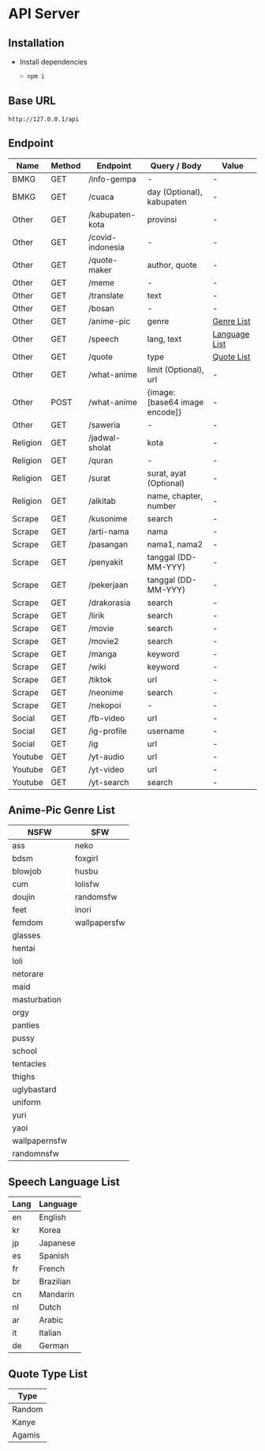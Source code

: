 # API Server

## Installation

-   Install dependencies
    ```bash
    > npm i
    ```

## Base URL

`http://127.0.0.1/api`

## Endpoint

| Name     | Method | Endpoint         | Query / Body                   | Value                                  |
| -------- | ------ | ---------------- | ------------------------------ | -------------------------------------- |
| BMKG     | GET    | /info-gempa      | -                              | -                                      |
| BMKG     | GET    | /cuaca           | day (Optional), kabupaten      | -                                      |
| Other    | GET    | /kabupaten-kota  | provinsi                       | -                                      |
| Other    | GET    | /covid-indonesia | -                              | -                                      |
| Other    | GET    | /quote-maker     | author, quote                  | -                                      |
| Other    | GET    | /meme            | -                              | -                                      |
| Other    | GET    | /translate       | text                           | -                                      |
| Other    | GET    | /bosan           | -                              | -                                      |
| Other    | GET    | /anime-pic       | genre                          | [Genre List](#anime-pic-genre-list)    |
| Other    | GET    | /speech          | lang, text                     | [Language List](#speech-language-list) |
| Other    | GET    | /quote           | type                           | [Quote List](#quote-type-list)         |
| Other    | GET    | /what-anime      | limit (Optional), url          | -                                      |
| Other    | POST   | /what-anime      | {image: [base64 image encode]} | -                                      |
| Other    | GET    | /saweria         | -                              | -                                      |
| Religion | GET    | /jadwal-sholat   | kota                           | -                                      |
| Religion | GET    | /quran           | -                              | -                                      |
| Religion | GET    | /surat           | surat, ayat (Optional)         | -                                      |
| Religion | GET    | /alkitab         | name, chapter, number          | -                                      |
| Scrape   | GET    | /kusonime        | search                         | -                                      |
| Scrape   | GET    | /arti-nama       | nama                           | -                                      |
| Scrape   | GET    | /pasangan        | nama1, nama2                   | -                                      |
| Scrape   | GET    | /penyakit        | tanggal (DD-MM-YYY)            | -                                      |
| Scrape   | GET    | /pekerjaan       | tanggal (DD-MM-YYY)            | -                                      |
| Scrape   | GET    | /drakorasia      | search                         | -                                      |
| Scrape   | GET    | /lirik           | search                         | -                                      |
| Scrape   | GET    | /movie           | search                         | -                                      |
| Scrape   | GET    | /movie2          | search                         | -                                      |
| Scrape   | GET    | /manga           | keyword                        | -                                      |
| Scrape   | GET    | /wiki            | keyword                        | -                                      |
| Scrape   | GET    | /tiktok          | url                            | -                                      |
| Scrape   | GET    | /neonime         | search                         | -                                      |
| Scrape   | GET    | /nekopoi         | -                              | -                                      |
| Social   | GET    | /fb-video        | url                            | -                                      |
| Social   | GET    | /ig-profile      | username                       | -                                      |
| Social   | GET    | /ig              | url                            | -                                      |
| Youtube  | GET    | /yt-audio        | url                            | -                                      |
| Youtube  | GET    | /yt-video        | url                            | -                                      |
| Youtube  | GET    | /yt-search       | search                         | -                                      |

## Anime-Pic Genre List

| NSFW          | SFW          |
| ------------- | ------------ |
| ass           | neko         |
| bdsm          | foxgirl      |
| blowjob       | husbu        |
| cum           | lolisfw      |
| doujin        | randomsfw    |
| feet          | inori        |
| femdom        | wallpapersfw |
| glasses       |
| hentai        |
| loli          |
| netorare      |
| maid          |
| masturbation  |
| orgy          |
| panties       |
| pussy         |
| school        |
| tentacles     |
| thighs        |
| uglybastard   |
| uniform       |
| yuri          |
| yaoi          |
| wallpapernsfw |
| randomnsfw    |

## Speech Language List

| Lang | Language  |
| ---- | --------- |
| en   | English   |
| kr   | Korea     |
| jp   | Japanese  |
| es   | Spanish   |
| fr   | French    |
| br   | Brazilian |
| cn   | Mandarin  |
| nl   | Dutch     |
| ar   | Arabic    |
| it   | Italian   |
| de   | German    |

## Quote Type List

| Type   |
| ------ |
| Random |
| Kanye  |
| Agamis |
